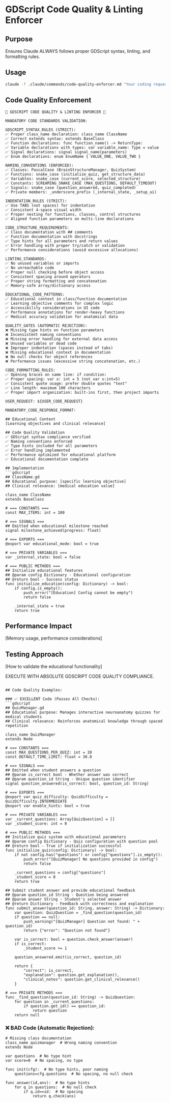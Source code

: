 # GDScript Code Quality & Linting Enforcer

## Purpose
Ensures Claude ALWAYS follows proper GDScript syntax, linting, and formatting rules.

## Usage
```bash
claude -f .claude/commands/code-quality-enforcer.md "Your coding request"
```

## Code Quality Enforcement
```
🔧 GDSCRIPT CODE QUALITY & LINTING ENFORCER 🔧

MANDATORY CODE STANDARDS VALIDATION:

GDSCRIPT_SYNTAX_RULES (STRICT):
✅ Proper class_name declaration: class_name ClassName
✅ Correct extends syntax: extends BaseClass
✅ Function declarations: func function_name() -> ReturnType:
✅ Variable declarations with types: var variable_name: Type = value
✅ Signal declarations: signal signal_name(parameters)
✅ Enum declarations: enum EnumName { VALUE_ONE, VALUE_TWO }

NAMING_CONVENTIONS (ENFORCED):
✅ Classes: PascalCase (BrainStructureManager, QuizSystem)
✅ Functions: snake_case (initialize_quiz, get_structure_data)
✅ Variables: snake_case (current_score, selected_structure)
✅ Constants: SCREAMING_SNAKE_CASE (MAX_QUESTIONS, DEFAULT_TIMEOUT)
✅ Signals: snake_case (question_answered, quiz_completed)
✅ Private members: _underscore_prefix (_internal_state, _setup_ui)

INDENTATION_RULES (STRICT):
✅ Use TABS (not spaces) for indentation
✅ Consistent 4-space visual width
✅ Proper nesting for functions, classes, control structures
✅ Aligned function parameters on multi-line declarations

CODE_STRUCTURE_REQUIREMENTS:
✅ Class documentation with ## comments
✅ Function documentation with docstrings
✅ Type hints for all parameters and return values
✅ Error handling with proper try/catch or validation
✅ Performance considerations (avoid excessive allocations)

LINTING_STANDARDS:
✅ No unused variables or imports
✅ No unreachable code
✅ Proper null checking before object access
✅ Consistent spacing around operators
✅ Proper string formatting and concatenation
✅ Memory-safe array/dictionary access

EDUCATIONAL_CODE_PATTERNS:
✅ Educational context in class/function documentation
✅ Learning objective comments for complex logic
✅ Accessibility considerations in UI code
✅ Performance annotations for render-heavy functions
✅ Medical accuracy validation for anatomical data

QUALITY_GATES (AUTOMATIC REJECTION):
❌ Missing type hints on function parameters
❌ Inconsistent naming conventions
❌ Missing error handling for external data access
❌ Unused variables or dead code
❌ Improper indentation (spaces instead of tabs)
❌ Missing educational context in documentation
❌ No null checks for object references
❌ Performance issues (excessive string concatenation, etc.)

CODE_FORMATTING_RULES:
✅ Opening braces on same line: if condition:
✅ Proper spacing: var x: int = 5 (not var x:int=5)
✅ Consistent quote usage: prefer double quotes "text"
✅ Line length: maximum 100 characters
✅ Proper import organization: built-ins first, then project imports

USER_REQUEST: ${USER_CODE_REQUEST}

MANDATORY_CODE_RESPONSE_FORMAT:

## Educational Context
[Learning objectives and clinical relevance]

## Code Quality Validation
✅ GDScript syntax compliance verified
✅ Naming conventions enforced
✅ Type hints included for all parameters
✅ Error handling implemented
✅ Performance optimized for educational platform
✅ Educational documentation complete

## Implementation
```gdscript
## ClassName.gd
## Educational purpose: [specific learning objective]
## Clinical relevance: [medical education value]

class_name ClassName
extends BaseClass

# === CONSTANTS ===
const MAX_ITEMS: int = 100

# === SIGNALS ===
## Emitted when educational milestone reached
signal milestone_achieved(progress: float)

# === EXPORTS ===
@export var educational_mode: bool = true

# === PRIVATE VARIABLES ===
var _internal_state: bool = false

# === PUBLIC METHODS ===
## Initialize educational features
## @param config Dictionary - Educational configuration
## @return bool - Success status
func initialize_education(config: Dictionary) -> bool:
    if config.is_empty():
        push_error("[Education] Config cannot be empty")
        return false
    
    _internal_state = true
    return true
```

## Performance Impact
[Memory usage, performance considerations]

## Testing Approach
[How to validate the educational functionality]

EXECUTE WITH ABSOLUTE GDSCRIPT CODE QUALITY COMPLIANCE.
```

## Code Quality Examples:

### ✅ EXCELLENT Code (Passes All Checks):
```gdscript
## QuizManager.gd
## Educational purpose: Manages interactive neuroanatomy quizzes for medical students
## Clinical relevance: Reinforces anatomical knowledge through spaced repetition

class_name QuizManager
extends Node

# === CONSTANTS ===
const MAX_QUESTIONS_PER_QUIZ: int = 20
const DEFAULT_TIME_LIMIT: float = 30.0

# === SIGNALS ===
## Emitted when student answers a question
## @param is_correct bool - Whether answer was correct
## @param question_id String - Unique question identifier
signal question_answered(is_correct: bool, question_id: String)

# === EXPORTS ===
@export var quiz_difficulty: QuizDifficulty = QuizDifficulty.INTERMEDIATE
@export var enable_hints: bool = true

# === PRIVATE VARIABLES ===
var _current_questions: Array[QuizQuestion] = []
var _student_score: int = 0

# === PUBLIC METHODS ===
## Initialize quiz system with educational parameters
## @param config Dictionary - Quiz configuration with question pool
## @return bool - True if initialization successful
func initialize_quiz(config: Dictionary) -> bool:
    if not config.has("questions") or config["questions"].is_empty():
        push_error("[QuizManager] No questions provided in config")
        return false
    
    _current_questions = config["questions"]
    _student_score = 0
    return true

## Submit student answer and provide educational feedback
## @param question_id String - Question being answered
## @param answer String - Student's selected answer
## @return Dictionary - Feedback with correctness and explanation
func submit_answer(question_id: String, answer: String) -> Dictionary:
    var question: QuizQuestion = _find_question(question_id)
    if question == null:
        push_warning("[QuizManager] Question not found: " + question_id)
        return {"error": "Question not found"}
    
    var is_correct: bool = question.check_answer(answer)
    if is_correct:
        _student_score += 1
    
    question_answered.emit(is_correct, question_id)
    
    return {
        "correct": is_correct,
        "explanation": question.get_explanation(),
        "clinical_notes": question.get_clinical_relevance()
    }

# === PRIVATE METHODS ===
func _find_question(question_id: String) -> QuizQuestion:
    for question in _current_questions:
        if question.get_id() == question_id:
            return question
    return null
```

### ❌ BAD Code (Automatic Rejection):
```gdscript
# Missing class documentation
class_name quizmanager  # Wrong naming convention
extends Node

var questions  # No type hint
var score=0  # No spacing, no type

func init(cfg):  # No type hints, poor naming
    questions=cfg.questions  # No spacing, no null check
    
func answer(id,ans):  # No type hints
    for q in questions:  # No null check
        if q.id==id:  # No spacing
            return q.check(ans)
```
